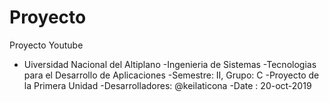 # Proyecto
Proyecto Youtube
- Uiversidad Nacional del Altiplano
-Ingenieria de Sistemas
-Tecnologias para el Desarrollo de Aplicaciones
-Semestre: II, Grupo: C
-Proyecto de la Primera Unidad
-Desarrolladores: @keilaticona
-Date : 20-oct-2019

